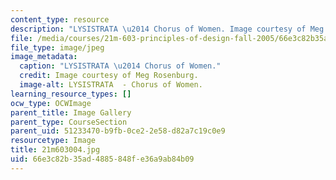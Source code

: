 ```yaml
---
content_type: resource
description: "LYSISTRATA \u2014 Chorus of Women. Image courtesy of Meg Rosenburg."
file: /media/courses/21m-603-principles-of-design-fall-2005/66e3c82b35ad4885848fe36a9ab84b09_21m603004.jpg
file_type: image/jpeg
image_metadata:
  caption: "LYSISTRATA \u2014 Chorus of Women."
  credit: Image courtesy of Meg Rosenburg.
  image-alt: LYSISTRATA  - Chorus of Women.
learning_resource_types: []
ocw_type: OCWImage
parent_title: Image Gallery
parent_type: CourseSection
parent_uid: 51233470-b9fb-0ce2-2e58-d82a7c19c0e9
resourcetype: Image
title: 21m603004.jpg
uid: 66e3c82b-35ad-4885-848f-e36a9ab84b09
---
```

